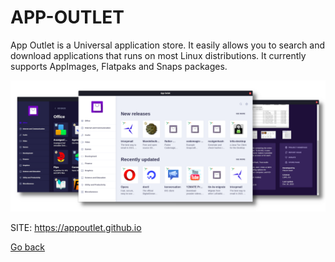 # APP-OUTLET

 App Outlet is a Universal application store. It easily allows 
 you to search and download applications that runs on most Linux 
 distributions. It currently supports AppImages, Flatpaks and 
 Snaps packages.
 
 ![Screenshot](https://raw.githubusercontent.com/AppOutlet/AppOutlet/main/screenshot/screenshots.png)
 
 SITE: https://appoutlet.github.io

 [Go back](https://portable-linux-apps.github.io/apps.html)

